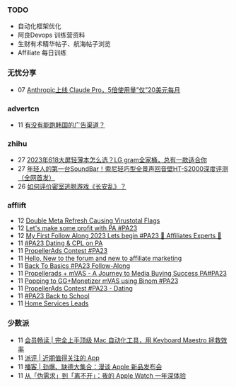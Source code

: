 ### TODO
-  自动化框架优化
-  阿良Devops 训练营资料
-  生财有术精华帖子、航海帖子浏览
-  Affiliate 每日训练

### 无忧分享
<!-- ruyo:START -->
-  07 [Anthropic上线 Claude Pro，5倍使用量”仅”20美元每月](https://51.ruyo.net/18472.html)<!-- ruyo:END -->

### advertcn
<!-- advertcn:START -->
-  11 [有没有能跑韩国的广告渠道？](https://www.advertcn.com/forum.php?mod=viewthread&tid=112046)<!-- advertcn:END -->

### zhihu
<!-- zhihu:START -->
-  27 [2023年618大屏轻薄本怎么选？LG gram全家桶，总有一款适合你](http://zhuanlan.zhihu.com/p/632641888?utm_campaign=rss&utm_medium=rss&utm_source=rss&utm_content=title)
-  27 [年轻人的第一台SoundBar！索尼轻巧型全景声回音壁HT-S2000深度评测（全网首发）](http://zhuanlan.zhihu.com/p/630990296?utm_campaign=rss&utm_medium=rss&utm_source=rss&utm_content=title)
-  26 [如何评价密室逃脱游戏《长安乱》？](http://www.zhihu.com/question/563950552/answer/3045961312?utm_campaign=rss&utm_medium=rss&utm_source=rss&utm_content=title)<!-- zhihu:END -->

### afflift
<!-- afflift:START -->
-  12 [Double Meta Refresh Causing Virustotal Flags](https://afflift.com/f/threads/double-meta-refresh-causing-virustotal-flags.11617/)
-  12 [Let&#39;s make some profit with PA #PA23](https://afflift.com/f/threads/lets-make-some-profit-with-pa-pa23.11600/)
-  12 [My First Follow Along 2023 Lets begin #PA23 💎 Affiliates Experts 💎](https://afflift.com/f/threads/my-first-follow-along-2023-lets-begin-pa23-%F0%9F%92%8E-affiliates-experts-%F0%9F%92%8E.11563/)
-  11 [#PA23 Dating &amp; CPL on PA](https://afflift.com/f/threads/pa23-dating-cpl-on-pa.11581/)
-  11 [PropellerAds Contest #PA23](https://afflift.com/f/threads/propellerads-contest-pa23.11548/)
-  11 [Hello, New to the forum and new to affiliate marketing](https://afflift.com/f/threads/hello-new-to-the-forum-and-new-to-affiliate-marketing.11613/)
-  11 [Back To Basics #PA23 Follow-Along](https://afflift.com/f/threads/back-to-basics-pa23-follow-along.11597/)
-  11 [Propellerads + mVAS - A Journey to Media Buying Success PA#PA23](https://afflift.com/f/threads/propellerads-mvas-a-journey-to-media-buying-success-pa-pa23.11608/)
-  11 [Popping to GG+Monetizer mVAS using Binom #PA23](https://afflift.com/f/threads/popping-to-gg-monetizer-mvas-using-binom-pa23.11614/)
-  11 [PropellerAds Contest #PA23 - Dating](https://afflift.com/f/threads/propellerads-contest-pa23-dating.11602/)
-  11 [#PA23 Back to School](https://afflift.com/f/threads/pa23-back-to-school.11549/)
-  11 [Home Services Leads](https://afflift.com/f/threads/home-services-leads.11616/)<!-- afflift:END -->

### 少数派
<!-- sspai:START -->
-  11 [会员畅读 | 完全上手顶级 Mac 自动化工具，用 Keyboard Maestro 拯救效率](https://sspai.com/post/82854)
-  11 [派评 | 近期值得关注的 App](https://sspai.com/post/82853)
-  11 [播客 | 劲爆、缺德大集合：漫谈 Apple 新品发布会](https://sspai.com/post/82842)
-  11 [从「伪需求」到「离不开」：我的 Apple Watch 一年深体验](https://sspai.com/post/82487)<!-- sspai:END -->
